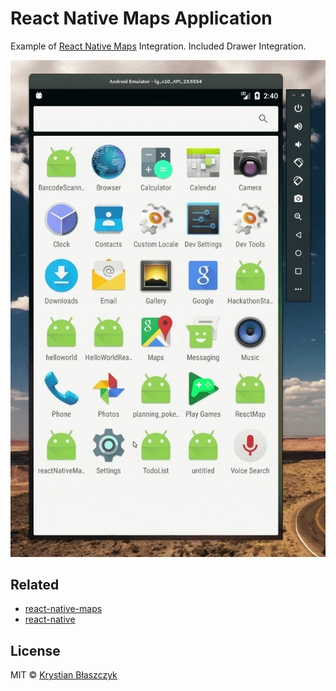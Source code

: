 # React Native Maps Application
Example of [React Native Maps](https://github.com/airbnb/react-native-maps) Integration.
Included Drawer Integration.

![React-Native-Maps-Application-Preview](https://raw.githubusercontent.com/Krbz/react-native-maps-application/master/react-native-maps-application-preview.gif)

## Related

* [react-native-maps](https://github.com/airbnb/react-native-maps)
* [react-native](https://github.com/facebook/react-native)

## License
MIT © [Krystian Błaszczyk](https://github.com/Krbz)
